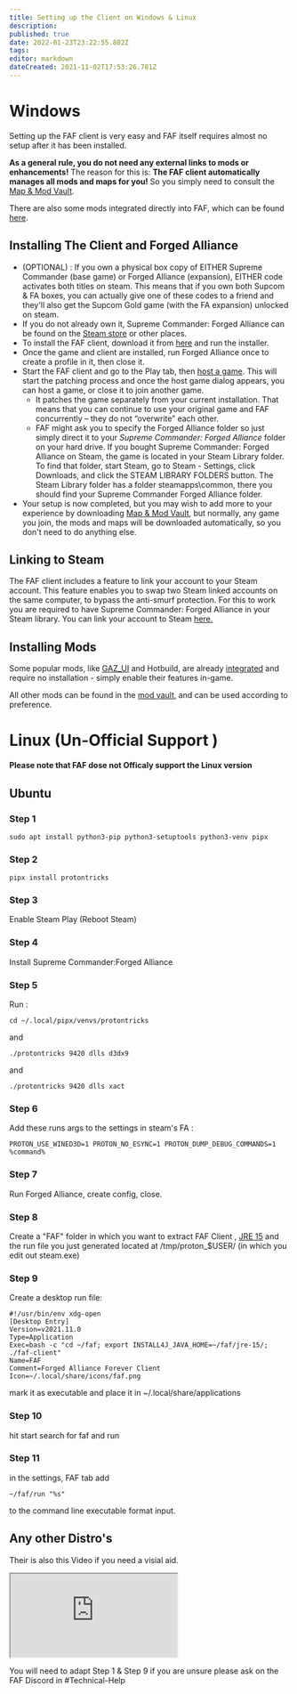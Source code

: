 ```yaml
---
title: Setting up the Client on Windows & Linux
description: 
published: true
date: 2022-01-23T23:22:55.802Z
tags: 
editor: markdown
dateCreated: 2021-11-02T17:53:26.781Z
---
```


# Windows
Setting up the FAF client is very easy and FAF itself requires almost no setup after it has been installed.

**As a general rule, you do not need any external links to mods or enhancements!** The reason for this is: **The FAF client automatically manages all mods and maps for you!** So you simply need to consult the [Map & Mod Vault](/Map-&-Mod-Vault).

There are also some mods integrated directly into FAF, which can be found [here](/Game-Modifications-(Mods)).

## Installing The Client and Forged Alliance
- (OPTIONAL) : If you own a physical box copy of EITHER Supreme Commander (base game) or Forged Alliance (expansion), EITHER code activates both titles on steam. This means that if you own both Supcom & FA boxes, you can actually give one of these codes to a friend and they'll also get the Supcom Gold game (with the FA expansion) unlocked on steam.
- If you do not already own it, Supreme Commander: Forged Alliance can be found on the [Steam store](http://store.steampowered.com/app/9420/) or other places.
- To install the FAF client, download it from [here](https://www.faforever.com/client) and run the installer. 
- Once the game and client are installed, run Forged Alliance once to create a profile in it, then close it.
- Start the FAF client and go to the Play tab, then [host a game](/Host-and-join-games). This will start the patching process and once the host game dialog appears, you can host a game, or close it to join another game.
	- It patches the game separately from your current installation. That means that you can continue to use your original game and FAF concurrently – they do not “overwrite” each other.
	- FAF might ask you to specify the Forged Alliance folder so just simply direct it to your *Supreme Commander: Forged Alliance* folder on your hard drive. If you bought Supreme Commander: Forged Alliance on Steam, the game is located in your Steam Library folder. To find that folder, start Steam, go to Steam - Settings, click Downloads, and click the STEAM LIBRARY FOLDERS button. The Steam Library folder has a folder steamapps\\common, there you should find your Supreme Commander Forged Alliance folder.
- Your setup is now completed, but you may wish to add more to your experience by downloading [Map & Mod Vault](/Map-&-Mod-Vault), but normally, any game you join, the mods and maps will be downloaded automatically, so you don't need to do anything else.

## Linking to Steam

The FAF client includes a feature to link your account to your Steam account. This feature enables you to swap two Steam linked accounts on the same computer, to bypass the anti-smurf protection. For this to work you are required to have Supreme Commander: Forged Alliance in your Steam library. You can link your account to Steam [here.](https://www.faforever.com/account/link)

## Installing Mods

Some popular mods, like [GAZ_UI](/Mods/GAZ_UI) and Hotbuild, are already [integrated](/Game-Modifications-(Mods)#Integrated-Mods) and require no installation - simply enable their features in-game.

All other mods can be found in the [mod vault](/Map-&-Mod-Vault#mod-vault), and can be used according to preference.

# Linux (Un-Official Support )
**Please note that FAF dose not Officaly support the Linux version**

## Ubuntu

### Step 1

```
sudo apt install python3-pip python3-setuptools python3-venv pipx
```

### Step 2
```
pipx install protontricks
```

### Step 3
Enable Steam Play (Reboot Steam)

### Step 4
Install Supreme Commander:Forged Alliance

### Step 5
Run :
```
cd ~/.local/pipx/venvs/protontricks
```
and
```
./protontricks 9420 dlls d3dx9
```
and
```
./protontricks 9420 dlls xact
```

### Step 6
Add these runs args to the settings in steam's FA :
```
PROTON_USE_WINED3D=1 PROTON_NO_ESYNC=1 PROTON_DUMP_DEBUG_COMMANDS=1 %command%
```

### Step 7
Run Forged Alliance, create config, close.

### Step 8
Create a "FAF" folder in which you want to extract FAF Client , [JRE 15](https://adoptopenjdk.net/archive.html?variant=openjdk15&jvmVariant=hotspot) and the run file you just generated located at /tmp/proton_$USER/ (in which you edit out steam.exe)

### Step 9
Create a desktop run file:
```
#!/usr/bin/env xdg-open
[Desktop Entry]
Version=v2021.11.0
Type=Application
Exec=bash -c "cd ~/faf; export INSTALL4J_JAVA_HOME=~/faf/jre-15/; ./faf-client"
Name=FAF
Comment=Forged Alliance Forever Client
Icon=~/.local/share/icons/faf.png
```
mark it as executable and place it in ~/.local/share/applications

### Step 10
hit start search for faf and run

### Step 11
in the settings, FAF tab add 
```
~/faf/run "%s"
```
 to the command line executable format input. 

## Any other Distro's
Their is also this Video if you need a visial aid.
<iframe src="https://www.youtube.com/watch?v=Rv3ZXA4FNFk" title="Tasu FAF Linux Install Guide"></iframe>

You will need to adapt Step 1 & Step 9 if you are unsure please ask on the FAF Discord in #Technical-Help

